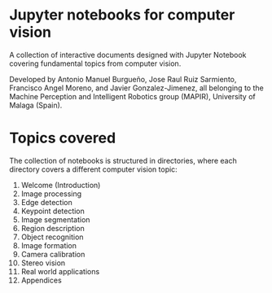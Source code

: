 # Jupyter notebooks for computer vision

A collection of interactive documents designed with Jupyter Notebook covering fundamental topics from computer vision.

Developed by Antonio Manuel Burgueño, Jose Raul Ruiz Sarmiento, Francisco Angel Moreno, and Javier Gonzalez-Jimenez, all belonging to the Machine Perception and Intelligent Robotics group (MAPIR), University of Malaga (Spain).

# Topics covered

The collection of notebooks is structured in directories, where each directory covers a different computer vision topic:

1. Welcome (Introduction)
2. Image processing
3. Edge detection
4. Keypoint detection
5. Image segmentation
6. Region description
7. Object recognition
8. Image formation
9. Camera calibration
10. Stereo vision
11. Real world applications
12. Appendices
